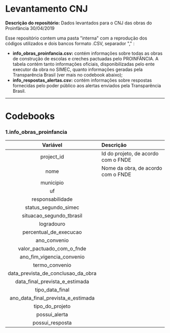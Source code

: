 # Levantamento CNJ

**Descrição do repositório:** Dados levantados para o CNJ das obras do Proinfância 30/04/2019

Esse repositório contem uma pasta "interna" com a reprodução dos códigos utilizados e dois bancos formato .CSV, separador "," : 

* **info_obras_proinfancia.csv:** contém informações sobre todas as obras de construção de escolas e creches pactuadas pelo PROINFÂNCIA. A tabela contém tanto informações oficiais, disponibilizadas pelo ente executor da obra no SIMEC, quanto informações geradas pela Transparência Brasil (ver mais no codebook abaixo);
* **info_respostas_alertas.csv:** contém informações sobre respostas fornecidas pelo poder público aos alertas enviados pela Transparência Brasil.

-----

# Codebooks

### 1.info_obras_proinfancia

|Variável|Descrição|
|:----:|:---|
|project_id| Id do projeto, de acordo com o FNDE |
|nome| Nome da obra, de acordo com o FNDE|
|municipio|
|uf|
|responsabilidade|
|status_segundo_simec|
|situacao_segundo_tbrasil|
|logradouro|                        
|percentual_de_execucao|
|ano_convenio|                      
|valor_pactuado_com_o_fnde|
|ano_fim_vigencia_convenio|         
|termo_convenio|
|data_prevista_de_conclusao_da_obra|
|data_final_prevista_e_estimada|
|tipo_data_final|                   
|ano_data_final_prevista_e_estimada|
|tipo_do_projeto|                   
|possui_alerta|
|possui_resposta|  
